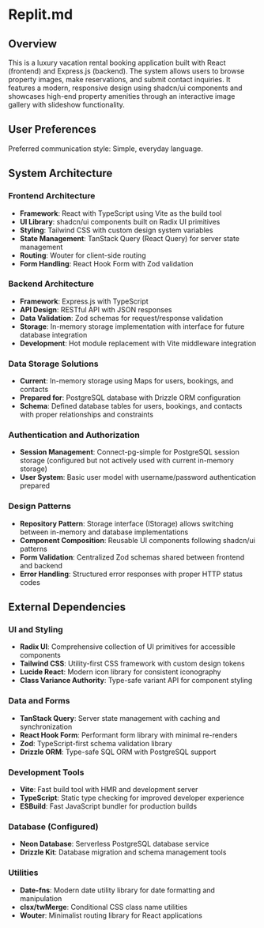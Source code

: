# Replit.md

## Overview

This is a luxury vacation rental booking application built with React (frontend) and Express.js (backend). The system allows users to browse property images, make reservations, and submit contact inquiries. It features a modern, responsive design using shadcn/ui components and showcases high-end property amenities through an interactive image gallery with slideshow functionality.

## User Preferences

Preferred communication style: Simple, everyday language.

## System Architecture

### Frontend Architecture
- **Framework**: React with TypeScript using Vite as the build tool
- **UI Library**: shadcn/ui components built on Radix UI primitives
- **Styling**: Tailwind CSS with custom design system variables
- **State Management**: TanStack Query (React Query) for server state management
- **Routing**: Wouter for client-side routing
- **Form Handling**: React Hook Form with Zod validation

### Backend Architecture
- **Framework**: Express.js with TypeScript
- **API Design**: RESTful API with JSON responses
- **Data Validation**: Zod schemas for request/response validation
- **Storage**: In-memory storage implementation with interface for future database integration
- **Development**: Hot module replacement with Vite middleware integration

### Data Storage Solutions
- **Current**: In-memory storage using Maps for users, bookings, and contacts
- **Prepared for**: PostgreSQL database with Drizzle ORM configuration
- **Schema**: Defined database tables for users, bookings, and contacts with proper relationships and constraints

### Authentication and Authorization
- **Session Management**: Connect-pg-simple for PostgreSQL session storage (configured but not actively used with current in-memory storage)
- **User System**: Basic user model with username/password authentication prepared

### Design Patterns
- **Repository Pattern**: Storage interface (IStorage) allows switching between in-memory and database implementations
- **Component Composition**: Reusable UI components following shadcn/ui patterns
- **Form Validation**: Centralized Zod schemas shared between frontend and backend
- **Error Handling**: Structured error responses with proper HTTP status codes

## External Dependencies

### UI and Styling
- **Radix UI**: Comprehensive collection of UI primitives for accessible components
- **Tailwind CSS**: Utility-first CSS framework with custom design tokens
- **Lucide React**: Modern icon library for consistent iconography
- **Class Variance Authority**: Type-safe variant API for component styling

### Data and Forms
- **TanStack Query**: Server state management with caching and synchronization
- **React Hook Form**: Performant form library with minimal re-renders
- **Zod**: TypeScript-first schema validation library
- **Drizzle ORM**: Type-safe SQL ORM with PostgreSQL support

### Development Tools
- **Vite**: Fast build tool with HMR and development server
- **TypeScript**: Static type checking for improved developer experience
- **ESBuild**: Fast JavaScript bundler for production builds

### Database (Configured)
- **Neon Database**: Serverless PostgreSQL database service
- **Drizzle Kit**: Database migration and schema management tools

### Utilities
- **Date-fns**: Modern date utility library for date formatting and manipulation
- **clsx/twMerge**: Conditional CSS class name utilities
- **Wouter**: Minimalist routing library for React applications